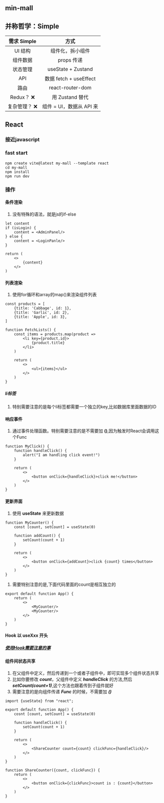 ## min-mall

## 并称哲学：Simple

| 需求	Simple |          方式          |
|:---------:|:--------------------:|
|  UI 结构	   |       组件化，拆小组件       |
|   组件数据	   |       props 传递       |
|   状态管理	   |  useState + Zustand  |
|    API    | 数据	fetch + useEffect |
|    路由	    |   react-router-dom   |
| Redux？ ❌	 |     用 Zustand 替代     |
| 复杂管理？ ❌	  |  组件 = UI，数据从 API 来   |

## React

### 接近javascript

### fast start

``` 
npm create vite@latest my-mall --template react
cd my-mall
npm install
npm run dev
```

### 操作

#### 条件渲染

1. 没有特殊的语法，就是js的if-else

```tsx
let content
if (isLogin) {
    content = <AdminPanel/>
} else {
    content = <LoginPanle/>
}

return (
    <>
        {content}
    </>
)
```

#### 列表渲染

1. 使用for循环和array的map()来渲染组件列表

```tsx
const products = [
    {title: 'Cabbage', id: 1},
    {title: 'Garlic', id: 2},
    {title: 'Apple', id: 3},
]

function FetchLists() {
    const items = products.map(product =>
        <li key={product.id}>
            {product.title}
        </li>
    )

    return (
        <>
            <ul>{items}</ul>
        </>
    )
}
```

##### li标签

1. 特别需要注意的是每个li标签都需要一个独立的key,比如数据库里面数据的ID

#### 响应事件

1. 通过事件处理函数。特别需要注意的是不需要加 **()**,因为触发时React会调用这个Func

```tsx
function MyClick() {
    function handleClick() {
        alert("I am handling click event!")
    }

    return (
        <>
            <button onClick={handleClick}>click me!</button>
        </>
    )
}
```

#### 更新界面

1. 使用 **useState** 来更新数据

```tsx
function MyCounter() {
    const [count, setCount] = useState(0)

    function addCount() {
        setCount(count + 1)
    }

    return (
        <>
            <button onClick={addCount}>click {count} times</button>
        </>
    )
}
```

1. 需要特别注意的是,下面代码里面的count是相互独立的

```tsx
export default function App() {
    return (
        <>
            <MyCounter/>
            <MyCounter/>
        </>
    )
}
```

#### Hook 以 useXxx 开头
##### [使用Hook需要注意的事](./Markdown/Hook.md)


#### 组件间状态共享
1. 在父组件中定义，然后传递到一个或者子组件中，即可实现多个组件状态共享
2. 比如你要修改 ***count***，父组件中定义 **_handleClick_** 的方法,然后 **_setCount(count+1)_**,这个方法也跟着传到子组件就好
3. 需要注意的是向组件传递 ***Func*** 的时候，不需要加 ***()***
```tsx
import {useState} from "react";

export default function App() {
    cosnt [count, setCount] = useState(0)

    function handleClick() {
        setCount(count + 1)
    }

    return (
        <>
            <ShareCounter count={count} clickFunc={handleClick}/>
        </>
    )
}

function ShareCounter({count, clickFunc}) {
    return (
        <>
            <button onClick={clickFunc}>count is : {count}</button>
        </>
    )
}
```